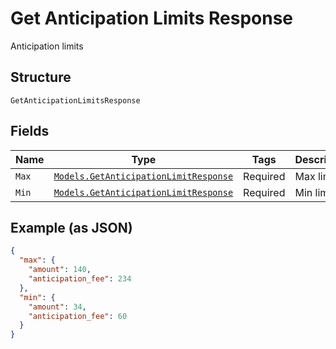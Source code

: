 
# Get Anticipation Limits Response

Anticipation limits

## Structure

`GetAnticipationLimitsResponse`

## Fields

| Name | Type | Tags | Description |
|  --- | --- | --- | --- |
| `Max` | [`Models.GetAnticipationLimitResponse`](/doc/models/get-anticipation-limit-response.md) | Required | Max limit |
| `Min` | [`Models.GetAnticipationLimitResponse`](/doc/models/get-anticipation-limit-response.md) | Required | Min limit |

## Example (as JSON)

```json
{
  "max": {
    "amount": 140,
    "anticipation_fee": 234
  },
  "min": {
    "amount": 34,
    "anticipation_fee": 60
  }
}
```


